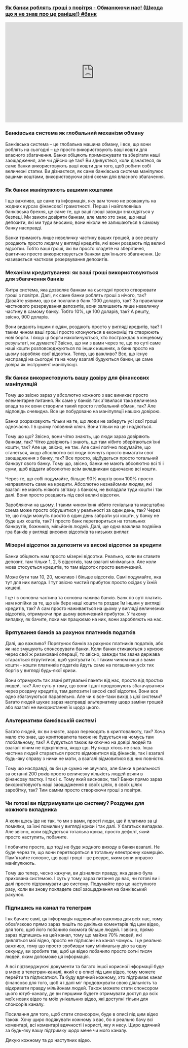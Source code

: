 ### [Як банки роблять гроші з повітря - Обманюючи нас! (Шкода що я не знав про це раніше!) #банк](https://www.youtube.com/watch?v=qA1D-SmV0JU)

<div class="responsive-video"><iframe width="560" height="315" src="https://www.youtube.com/embed/qA1D-SmV0JU" frameborder="0" allow="accelerometer; autoplay; encrypted-media; gyroscope; picture-in-picture" allowfullscreen></iframe></div>

### Банківська система як глобальний механізм обману

Банківська система – це глобальна машина обману, і все, що вони роблять на сьогодні – це просто використовують ваші кошти для власного збагачення. Банки обіцяють примножувати та зберігати наші заощадження, але чи дійсно це так? Ви здивуєтеся, коли дізнаєтеся, як саме банки використовують ваші кошти для того, щоб робити собі величезні статки. Ви дізнаєтеся, як саме банківська система маніпулює вашими коштами, використовуючи різні схеми для власного збагачення.

### Як банки маніпулюють вашими коштами

І що важливо, це саме та інформація, яку вам точно не розкажуть на жодних курсах фінансової грамотності. Перша і найголовніша банківська брехня, це саме те, що ваші гроші завжди знаходяться у безпеці. Ми звикли довіряти банкам, але мало хто знає, що наші депозити, які ми туди вносимо, вони ніколи не залишаються в самому банку насправді.

Банки тримають лише невеличку частину ваших грошей, а все решту роздають просто людям у вигляді кредитів, які вони роздають під великі відсотки. Тобто ваші гроші, які ви просто кладете на зберігання, фактично просто використовується банком для їхнього збагачення. Це називається часткове резервування депозитів.

### Механізм кредитування: як ваші гроші використовуються для збагачення банків

Хитра система, яка дозволяє банкам на сьогодні просто створювати гроші з повітря. Далі, як саме банки роблять гроші з нічого, так? Давайте уявимо, що ви поклали в банк 1000 доларів, так? За правилами часткового резервування депозитів, вони залишають лише невеличку частину в самому банку. Тобто 10%, це 100 доларів, так? А решту, звісно, 900 доларів.

Вони видають іншим людям, роздають просто у вигляді кредитів, так? І таким чином ваші гроші просто клонуються в економіці та створюють нові борги. І якщо ці борги накопичуються, хто постраждає в кінцевому результаті, як думаєте? Звісно, що ми з вами через те, що по суті саме наші кошти розповсюджуються по інших кишенях, а банк просто на цьому заробляє свої відсотки. Тепер, що важливо? Все, що існує насправді на сьогодні та на чому взагалі будуються банки, це саме довіра як інструмент маніпуляції.

### Як банки використовують вашу довіру для фінансових маніпуляцій

Тому що звісно зараз у абсолютно кожного з вас виникає просто елементарне питання. Як саме у банків так з'явилася така величезна влада та як вони створили такий просто глобальний обман, так? Але відповідь очевидна. Все це побудовано на маніпуляції нашою довірою.

Банки розраховують тільки на те, що люди не заберуть усі свої гроші одночасно. І в цьому головний ключ. Вони тільки на це і надіються.

Тому що що? Звісно, вони чітко знають, що люди зараз довіряють банкам, так? Чітко довіряють і знають, що там нібито зберігаються їхні кошти, так? Але це, звісно, не так. Але самі логічно подумайте, що станеться, якщо абсолютно всі люди почнуть просто вимагати свої заощадження з банку, так? Все просто, відбудеться просто тотальний банкрут свого банку. Тому що, звісно, банки не мають абсолютно всі ті і суми, щоб віддати абсолютно всім вкладникам одночасно всі кошти.

Через те, що собі подумайте, більше 90% коштів вони 100% просто направляють саме на кредити. Абсолютно незнайомим людям, які взагалі не мають ніякого зв'язку з банком, не вкладали туди кошти і так далі. Вони просто роздають під свої великі відсотки.

Заробляючи на цьому. І таким чином їхня нібито геніальна та масштабна схема може просто обрушитися у реальності за один день, так? Через те, що люди можуть просто в один день забрати усі кошти, у банку не буде цих коштів, так? І просто банк перетвориться на тотальних банкрутів, божників, мільйонів людей. Далі, ще одна важлива подвійна гра банків у вигляді високих відсотків та низьких виплат.

### Мізерні відсотки за депозити vs високі відсотки за кредити

Банки обіцяють нам просто мізерні відсотки. Реально, коли ви ставите депозит, там тільки 1, 2, 5 відсотків, там взагалі мінімально. Але коли мова стосується кредитів, то там відсоток просто величезний.

Може бути там 10, 20, можливо і більше відсотків. Самі подумайте, яка тут для них вигода. І тут звісно чистий прибуток просто осідає у їхній кишені.

І це і є основна частина та основна нажива банків. Банк по суті платить нам копійки за те, що він бере наші кошти та роздає їм іншим у вигляді кредитів, так? А сам просто наживається на цьому у вигляді величезних відсотків, отримуючи при цьому величезний прибуток. У такому випадку, як бачите, поки ми працюємо на них, вони заробляють на нас.

### Врятування банків за рахунок платників податків

Далі, що важливо? Порятунок банків за рахунок платників податків, або як нас змушують спонсорувати банки. Коли банки стикаються з кризою через свої ж ризиковані операції, то звісно, завжди так звана держава старається втрутитися, щоб урятувати їх. І таким чином наші з вами кошти - кошти платників податків йдуть саме на погашення усіх тих боргів у вигляді будь-якої кризи.

Вони отримують так звані рятувальні пакети від нас, просто від простих людей, так? Але суть у тому, що вони і далі продовжують збагачуватися через роздачу кредитів, там депозити і високі свої відсотки. Вони все одно збагачуються паралельно. Але чи є все-таки вихід з цієї системи? Багато людей шукає зараз насправді альтернативу щодо заміни грошей або взагалі не використання їх щодо цього.

### Альтернативи банківській системі

Багато людей, як ви знаєте, зараз переходять в криптовалюту, так? Хоча мало хто знає, що криптовалюта також не будується на чомусь там глобальному, так? А будується також виключно на довірі людей та взагалі нічим не підкріплена, якщо що. Ну якщо хтось не знав. Інша частина людей старається просто відмовитися від фінансів, так і взагалі будь-яку справу з ними не мати, а взагалі відмовитися від них повністю.

Тому що насправді, як би це сумно не звучало, але банки в реальності за останні 200 років просто величезну кількість людей взяли в фінансову пастку. І так і є. Тому який висновок, так? Банки прямо зараз використовують наші заощадження в своїх цілях, в своїх цілях заробітку, так? Тим самим просто створюючи гроші з повітря.

### Чи готові ви підтримувати цю систему? Роздуми для кожного вкладника

А коли щось іде не так, то ми з вами, прості люди, ще й платимо за ці помилки, за їхні помилки у вигляді кризи і так далі. У багатьох випадках. Але звісно, коли відбудеться тотальна криза, просто дефолт, який просто наступить, побачите.

І побачите просто, що тоді не буде жодного виходу в банки взагалі. Не буде через те, що вони перетворяться в тотальну електронну комерцію. Пам'ятайте головне, що ваші гроші – це ресурс, яким вони управно маніпулюють.

Тому що тепер, чесно кажучи, ви дізналися правду, яка давно була прихована системою. І суть у тому зараз питання до вас, чи готові ви і далі просто підтримувати цю систему. Подумайте про це наступного разу, коли ви знову покладете свої заощадження на банківський рахунок.

### Підпишись на канал та телеграм

І як бачите самі, ця інформація надзвичайно важлива для всіх нас, тому обов'язково прямо зараз пишіть по декілька коментарів під цим відео, для того, щоб його побачило якомога більше людей. І звісно, прямо зараз підпишись на цей канал, тому що майже 70% людей, які дивляться мої відео, просто не підписані на канал чомусь. І це реально важливо, тому що просто зробивши таку мінімальну дію за одну секунду, ви зробите так, щоб це відео побачило просто сотні тисяч людей, яким допоможе ця інформація.

А всі підтверджуючі документи та багато іншої корисної інформації буде в мене в телеграм-каналі, який є в описі під цим відео, тому можете перейти та підписатися. Та буду вдячний кожному, хто підтримає канал фінансово для того, щоб я і далі міг продовжувати свою діяльність та відкривати правду мільйонам людей. Також можете стати спонсором цього ютуб-каналу, де ви першими будете отримувати доступ до всіх моїх нових відео та моїх унікальних відео, які доступні тільки для спонсорів каналу.

Посилання для того, щоб стати спонсором, буде в описі під цим відео також. Хочу щиро подякувати кожному з вас, бо я реально бачу всі коментарі, всі коментарі вдячності і користі, яку я несу. Щиро вдячний за будь-яку вашу підтримку щодо мене чи мого каналу.

Дякую кожному та до наступних відео.
